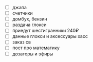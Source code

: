 - [ ] джапа
- [ ] счетчики
- [ ] домбух, бензин
- [ ] раздача глокси
- [ ] приедут шестигранники 240₽
- [ ] данные глокси и аксессуары хасс
- [ ] заказ св
- [ ] пост про математику
- [ ] дозаторы и эфиры